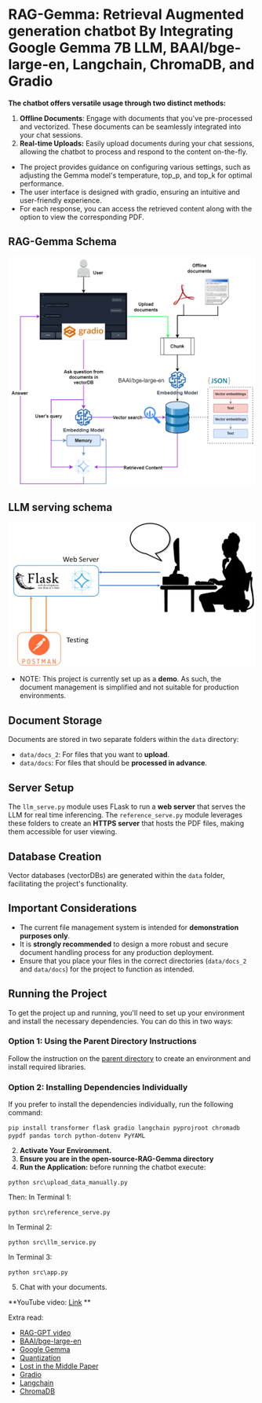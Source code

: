 # RAG-Gemma: Retrieval Augmented generation chatbot By Integrating Google Gemma 7B LLM, BAAI/bge-large-en, Langchain, ChromaDB, and Gradio

**The chatbot offers versatile usage through two distinct methods:**
1. **Offline Documents**: Engage with documents that you've pre-processed and vectorized. These documents can be seamlessly integrated into your chat sessions.
2. **Real-time Uploads:** Easily upload documents during your chat sessions, allowing the chatbot to process and respond to the content on-the-fly.

* The project provides guidance on configuring various settings, such as adjusting the Gemma model's temperature, top_p, and top_k for optimal performance.
* The user interface is designed with gradio, ensuring an intuitive and user-friendly experience.
* For each response, you can access the retrieved content along with the option to view the corresponding PDF. 

## RAG-Gemma Schema
<div align="center">
  <img src="images/RAGGEMMA UI.png" alt="RAG-Gemma UI">
</div>

## LLM serving schema
<div align="center">
  <img src="images/serving_llm.png" alt="Schema">
</div>

* NOTE: This project is currently set up as a **demo**. As such, the document management is simplified and not suitable for production environments.

## Document Storage
Documents are stored in two separate folders within the `data` directory:
- `data/docs_2`: For files that you want to **upload**.
- `data/docs`: For files that should be **processed in advance**.

## Server Setup
The `llm_serve.py` module uses FLask to run a **web server** that serves the LLM for real time inferencing.
The `reference_serve.py` module leverages these folders to create an **HTTPS server** that hosts the PDF files, making them accessible for user viewing.

## Database Creation
Vector databases (vectorDBs) are generated within the `data` folder, facilitating the project's functionality.

## Important Considerations
- The current file management system is intended for **demonstration purposes only**.
- It is **strongly recommended** to design a more robust and secure document handling process for any production deployment.
- Ensure that you place your files in the correct directories (`data/docs_2` and `data/docs`) for the project to function as intended.

## Running the Project
To get the project up and running, you'll need to set up your environment and install the necessary dependencies. You can do this in two ways:

### Option 1: Using the Parent Directory Instructions
Follow the instruction on the [parent directory](https://github.com/Farzad-R/LLM-playground/tree/master) to create an environment and install required libraries. 

### Option 2: Installing Dependencies Individually
If you prefer to install the dependencies individually, run the following command:

```
pip install transformer flask gradio langchain pyprojroot chromadb pypdf pandas torch python-dotenv PyYAML
```

2. **Activate Your Environment.**
3. **Ensure you are in the open-source-RAG-Gemma directory**
4. **Run the Application:**
before running the chatbot execute:
```
python src\upload_data_manually.py
```
Then:
In Terminal 1:
```
python src\reference_serve.py
```

In Terminal 2:
```
python src\llm_service.py
```

In Terminal 3:
```
python src\app.py
```

5. Chat with your documents.

**YouTube video: [Link](https://youtu.be/6dyz2M_UWLw?si=E2Ep0dDNYpixzrBS) **

Extra read:
- [RAG-GPT video](https://www.youtube.com/watch?v=1FERFfut4Uw&t=676s)
- [BAAI/bge-large-en](https://huggingface.co/BAAI/bge-large-en)
- [Google Gemma](https://huggingface.co/blog/gemma)
- [Quantization](https://huggingface.co/docs/transformers/main_classes/quantization)
- [Lost in the Middle Paper](https://arxiv.org/abs/2307.03172)
- [Gradio](https://www.gradio.app/guides/quickstart)
- [Langchain](https://python.langchain.com/docs/get_started/quickstart)
- [ChromaDB](https://www.trychroma.com/)